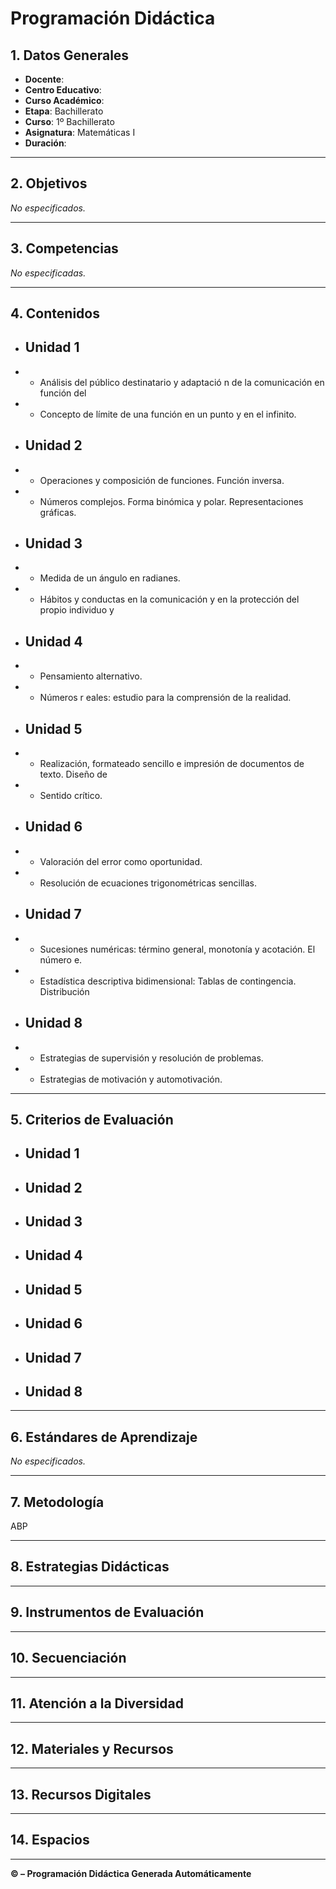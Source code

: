 # Programación Didáctica

## 1. Datos Generales

- **Docente**: 
- **Centro Educativo**: 
- **Curso Académico**: 
- **Etapa**: Bachillerato
- **Curso**: 1º Bachillerato
- **Asignatura**: Matemáticas I
- **Duración**: 

---

## 2. Objetivos


_No especificados._


---

## 3. Competencias


_No especificadas._


---

## 4. Contenidos



- ## Unidad 1

- - Análisis del público destinatario y adaptació n de la comunicación en función del

- - Concepto de límite de una función en un punto y en el infinito.

- ## Unidad 2

- - Operaciones y composición de funciones. Función inversa.

- - Números complejos. Forma binómica y polar. Representaciones gráficas.

- ## Unidad 3

- - Medida de un ángulo en radianes.

- - Hábitos y conductas en la comunicación y en la protección del propio individuo y

- ## Unidad 4

- - Pensamiento alternativo.

- - Números r eales: estudio para la comprensión de la realidad.

- ## Unidad 5

- - Realización, formateado sencillo e impresión de documentos de texto. Diseño de

- - Sentido crítico.

- ## Unidad 6

- - Valoración del error como oportunidad.

- - Resolución de ecuaciones trigonométricas sencillas.

- ## Unidad 7

- - Sucesiones numéricas: término general, monotonía y acotación. El número e.

- - Estadística descriptiva bidimensional: Tablas de contingencia. Distribución

- ## Unidad 8

- - Estrategias de supervisión y resolución de problemas.

- - Estrategias de motivación y automotivación.



---

## 5. Criterios de Evaluación



- ## Unidad 1

- ## Unidad 2

- ## Unidad 3

- ## Unidad 4

- ## Unidad 5

- ## Unidad 6

- ## Unidad 7

- ## Unidad 8



---

## 6. Estándares de Aprendizaje


_No especificados._


---

## 7. Metodología

ABP

---

## 8. Estrategias Didácticas



---

## 9. Instrumentos de Evaluación



---

## 10. Secuenciación



---

## 11. Atención a la Diversidad



---

## 12. Materiales y Recursos



---

## 13. Recursos Digitales



---

## 14. Espacios



---

**©  – Programación Didáctica Generada Automáticamente**